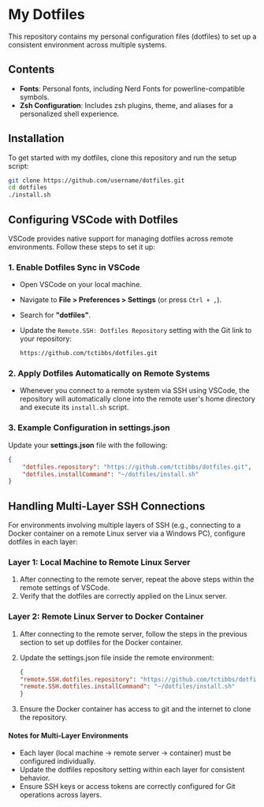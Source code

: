 # My Dotfiles

This repository contains my personal configuration files (dotfiles) to set up a consistent environment across multiple systems. 

## Contents

- **Fonts**: Personal fonts, including Nerd Fonts for powerline-compatible symbols.
- **Zsh Configuration**: Includes zsh plugins, theme, and aliases for a personalized shell experience.

## Installation

To get started with my dotfiles, clone this repository and run the setup script:

```bash
git clone https://github.com/username/dotfiles.git
cd dotfiles
./install.sh
```

## Configuring VSCode with Dotfiles

VSCode provides native support for managing dotfiles across remote environments. Follow these steps to set it up:

### 1. Enable Dotfiles Sync in VSCode

- Open VSCode on your local machine.
- Navigate to **File > Preferences > Settings** (or press `Ctrl + ,`).
- Search for **"dotfiles"**.
- Update the `Remote.SSH: Dotfiles Repository` setting with the Git link to your repository:

    ``` bash
    https://github.com/tctibbs/dotfiles.git
    ```

### 2. Apply Dotfiles Automatically on Remote Systems

- Whenever you connect to a remote system via SSH using VSCode, the repository will automatically clone into the remote user's home directory and execute its `install.sh` script.

### 3. Example Configuration in settings.json

Update your **settings.json** file with the following:

```json
{
    "dotfiles.repository": "https://github.com/tctibbs/dotfiles.git",
    "dotfiles.installCommand": "~/dotfiles/install.sh"
}
```

## Handling Multi-Layer SSH Connections

For environments involving multiple layers of SSH (e.g., connecting to a Docker container on a remote Linux server via a Windows PC), configure dotfiles in each layer:

### Layer 1: Local Machine to Remote Linux Server

1. After connecting to the remote server, repeat the above steps within the remote settings of VSCode.
2. Verify that the dotfiles are correctly applied on the Linux server.

### Layer 2: Remote Linux Server to Docker Container

1. After connecting to the remote server, follow the steps in the previous section to set up dotfiles for the Docker container.
2. Update the settings.json file inside the remote environment:

    ``` json
    {
    "remote.SSH.dotfiles.repository": "https://github.com/tctibbs/dotfiles.git",
    "remote.SSH.dotfiles.installCommand": "~/dotfiles/install.sh"
    }
    ```
3. Ensure the Docker container has access to git and the internet to clone the repository.

#### Notes for Multi-Layer Environments

- Each layer (local machine → remote server → container) must be configured individually.
- Update the dotfiles repository setting within each layer for consistent behavior.
- Ensure SSH keys or access tokens are correctly configured for Git operations across layers.
